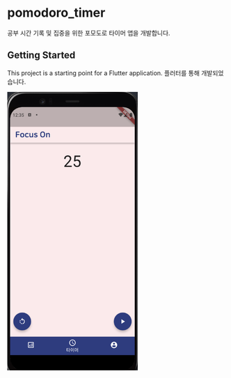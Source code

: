 # pomodoro_timer

공부 시간 기록 및 집중을 위한 포모도로 타이머 앱을 개발합니다.

## Getting Started

This project is a starting point for a Flutter application.
플러터를 통해 개발되었습니다. <br>

<img src="/readmefolder/first.gif" width="300" height="640"/>
